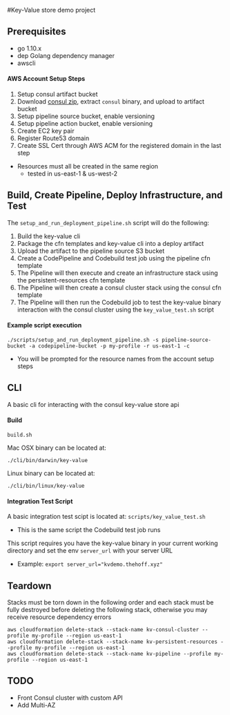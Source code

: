 #Key-Value store demo project

## Prerequisites
* go 1.10.x
* dep Golang dependency manager
* awscli

#### AWS Account Setup Steps
1. Setup consul artifact bucket
2. Download [consul zip](https://releases.hashicorp.com/consul/1.1.0/consul_1.1.0_linux_amd64.zip), extract `consul` binary, and upload to artifact bucket
3. Setup pipeline source bucket, enable versioning
4. Setup pipeline action bucket, enable versioning
5. Create EC2 key pair
6. Register Route53 domain
7. Create SSL Cert through AWS ACM for the registered domain in the last step

* Resources must all be created in the same region
  * tested in us-east-1 & us-west-2


## Build, Create Pipeline, Deploy Infrastructure, and Test

The `setup_and_run_deployment_pipeline.sh` script will do the following:

1. Build the key-value cli
2. Package the cfn templates and key-value cli into a deploy artifact
3. Upload the artifact to the pipeline source S3 bucket
4. Create a CodePipeline and Codebuild test job using the pipeline cfn template
5. The Pipeline will then execute and create an infrastructure stack using the persistent-resources cfn template
6. The Pipeline will then create a consul cluster stack using the consul cfn template
7. The Pipeline will then run the Codebuild job to test the key-value binary interaction with the consul cluster using the `key_value_test.sh` script


#### Example script execution
```
./scripts/setup_and_run_deployment_pipeline.sh -s pipeline-source-bucket -a codepipeline-bucket -p my-profile -r us-east-1 -c
```

* You will be prompted for the resource names from the account setup steps


## CLI

A basic cli for interacting with the consul key-value store api

#### Build
```
build.sh
```

Mac OSX binary can be located at:
```
./cli/bin/darwin/key-value
```

Linux binary can be located at:
```
./cli/bin/linux/key-value
```


#### Integration Test Script

A basic integration test scipt is located at: `scripts/key_value_test.sh`

* This is the same script the Codebuild test job runs

This script requires you have the key-value binary in your current working directory and set the env `server_url` with your server URL

* Example: `export server_url="kvdemo.thehoff.xyz"`


## Teardown

Stacks must be torn down in the following order and each stack must be fully destroyed before deleting the following stack, otherwise you may receive resource dependency errors

```
aws cloudformation delete-stack --stack-name kv-consul-cluster --profile my-profile --region us-east-1
aws cloudformation delete-stack --stack-name kv-persistent-resources --profile my-profile --region us-east-1
aws cloudformation delete-stack --stack-name kv-pipeline --profile my-profile --region us-east-1

```


## TODO
* Front Consul cluster with custom API
* Add Multi-AZ
